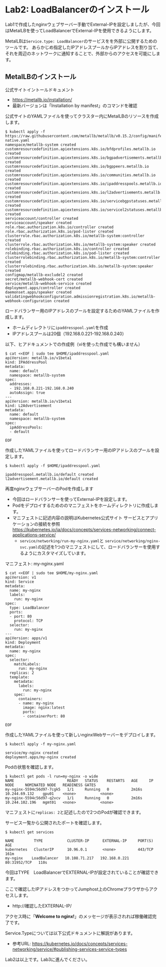 # Lab2: LoadBalancerのインストール
Lab1で作成したnginxウェブサーバー手動でExternal-IPを設定しましたが、今回はMetalLBを使ってLoadBalancerでExternal-IPを使用できるようにします。<br>

MetalLBは`Service.type: LoadBalancer`のサービスをを外部に公開するためのツールです。
あらかじめ指定したIPアドレスプールからIPアドレスを割り当て、それを周辺のネットワークに通知することで、外部からのアクセスを可能にします。﻿

## MetalLBのインストール
公式サイトイントールドキュメント
* https://metallb.io/installation/
* 最新バージョンは「Installation by manifest」のコマンドを確認

公式サイトのYAMLファイルを使ってクラスター内にMetalLBのリソースを作成します。
```
$ kubectl apply -f https://raw.githubusercontent.com/metallb/metallb/v0.15.2/config/manifests/metallb-native.yaml
namespace/metallb-system created
customresourcedefinition.apiextensions.k8s.io/bfdprofiles.metallb.io created
customresourcedefinition.apiextensions.k8s.io/bgpadvertisements.metallb.io created
customresourcedefinition.apiextensions.k8s.io/bgppeers.metallb.io created
customresourcedefinition.apiextensions.k8s.io/communities.metallb.io created
customresourcedefinition.apiextensions.k8s.io/ipaddresspools.metallb.io created
customresourcedefinition.apiextensions.k8s.io/l2advertisements.metallb.io created
customresourcedefinition.apiextensions.k8s.io/servicebgpstatuses.metallb.io created
customresourcedefinition.apiextensions.k8s.io/servicel2statuses.metallb.io created
serviceaccount/controller created
serviceaccount/speaker created
role.rbac.authorization.k8s.io/controller created
role.rbac.authorization.k8s.io/pod-lister created
clusterrole.rbac.authorization.k8s.io/metallb-system:controller created
clusterrole.rbac.authorization.k8s.io/metallb-system:speaker created
rolebinding.rbac.authorization.k8s.io/controller created
rolebinding.rbac.authorization.k8s.io/pod-lister created
clusterrolebinding.rbac.authorization.k8s.io/metallb-system:controller created
clusterrolebinding.rbac.authorization.k8s.io/metallb-system:speaker created
configmap/metallb-excludel2 created
secret/metallb-webhook-cert created
service/metallb-webhook-service created
deployment.apps/controller created
daemonset.apps/speaker created
validatingwebhookconfiguration.admissionregistration.k8s.io/metallb-webhook-configuration created
```

ロードバランサー用のIPアドレスのプールを設定するためのYAMLファイルを作成します。
* ホームディレクトリに`ipaddresspool.yaml`を作成
* IPアドレスプールは20個（192.168.0.221-192.168.0.240）

以下、ヒアドキュメントでの作成例（viを使った作成でも構いません）
```
$ cat <<EOF | sudo tee $HOME/ipaddresspool.yaml
apiVersion: metallb.io/v1beta1
kind: IPAddressPool
metadata:
  name: default
  namespace: metallb-system
spec:
  addresses:
  - 192.168.0.221-192.168.0.240
  autoAssign: true
---
apiVersion: metallb.io/v1beta1
kind: L2Advertisement
metadata:
  name: default
  namespace: metallb-system
spec:
  ipAddressPools:
  - default

EOF
```

作成したYAMLファイルを使ってロードバランサー用のIPアドレスのプールを設定します。
```
$ kubectl apply -f $HOME/ipaddresspool.yaml

ipaddresspool.metallb.io/default created
l2advertisement.metallb.io/default created
```

再度nginxウェブサーバーのPodを作成します
* 今回はロードバランサーを使ってExternal-IPを設定します。
* Podをデプロイするためののマニフェストをホームディレクトリに作成します。
* マニフェストに記述内容の説明はKubernetes公式サイト サービスとアプリケーションの接続を参照
https://kubernetes.io/ja/docs/concepts/services-networking/connect-applications-service/
  * `service/networking/run-my-nginx.yaml`と `service/networking/nginx-svc.yaml`の記述を1つのマニフェストにして、ロードバランサーを使用するようにカスタマイズしています。

マニフェスト: my-nginx.yaml
```
$ cat <<EOF | sudo tee $HOME/my-nginx.yaml
apiVersion: v1
kind: Service
metadata:
  name: my-nginx
  labels:
    run: my-nginx
spec:
  type: LoadBalancer
  ports:
  - port: 80
    protocol: TCP
  selector:
    run: my-nginx
---
apiVersion: apps/v1
kind: Deployment
metadata:
  name: my-nginx
spec:
  selector:
    matchLabels:
      run: my-nginx
  replicas: 2
  template:
    metadata:
      labels:
        run: my-nginx
    spec:
      containers:
      - name: my-nginx
        image: nginx:latest
        ports:
        - containerPort: 80

EOF
```

作成したYAMLファイルを使って新しいnginxWebサーバーをデプロイします。
```
$ kubectl apply -f my-nginx.yaml

service/my-nginx created
deployment.apps/my-nginx created
```

Podの状態を確認します。
```
$ kubectl get pods -l run=my-nginx -o wide
NAME                        READY   STATUS    RESTARTS   AGE     IP               NODE     NOMINATED NODE   READINESS GATES
my-nginx-5594c56d97-7cgk5   1/1     Running   0          2m16s   10.244.69.132    gpu01    <none>           <none>
my-nginx-5594c56d97-q2vcv   1/1     Running   0          2m16s   10.244.102.196   mgmt01   <none>           <none>
```
マニフェストに`replicas: 2`と記述したので2つのPodが確認できます。
<br>



サービス一覧から公開されたポートを確認します。
```
$ kubectl get services

NAME         TYPE           CLUSTER-IP      EXTERNAL-IP     PORT(S)        AGE
kubernetes   ClusterIP      10.96.0.1       <none>          443/TCP        161m
my-nginx    LoadBalancer   10.108.71.217   192.168.0.221   80:31952/TCP   110s
```
今回はTYPE　LoadBalancerでEXTERNAL-IPが設定されていることが確認できます。


ここで確認したIPアドレスをつかってJumphost上のChromeプラウザからアクセスします。
* http://確認したEXTERNAL-IP/

アクセス時に「**Welcome to nginx!**」のメッセージが表示されれば稼働確認完了です。


Service.Typeについては以下公式ドキュメントに解説があります。
* 参考URL: https://kubernetes.io/docs/concepts/services-networking/service/#publishing-services-service-types


Lab2は以上です。Lab3に進んでください。
